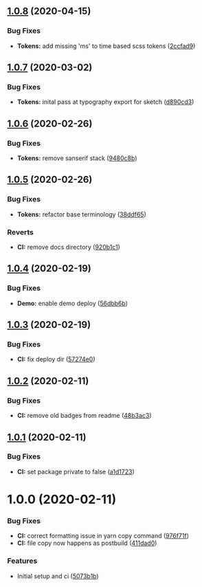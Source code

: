 ## [1.0.8](https://github.com/GetTerminus/design-tokens/compare/v1.0.7...v1.0.8) (2020-04-15)


### Bug Fixes

* **Tokens:** add missing 'ms' to time based scss tokens ([2ccfad9](https://github.com/GetTerminus/design-tokens/commit/2ccfad984a021137e57a4be641cf609e6226a2a6))

## [1.0.7](https://github.com/GetTerminus/design-tokens/compare/v1.0.6...v1.0.7) (2020-03-02)


### Bug Fixes

* **Tokens:** inital pass at typography export for sketch ([d890cd3](https://github.com/GetTerminus/design-tokens/commit/d890cd3daf1fd43f3753ea34998b554afc398199))

## [1.0.6](https://github.com/GetTerminus/design-tokens/compare/v1.0.5...v1.0.6) (2020-02-26)


### Bug Fixes

* **Tokens:** remove sanserif stack ([9480c8b](https://github.com/GetTerminus/design-tokens/commit/9480c8be29110b6469aceea1afb4da38c03307d7))

## [1.0.5](https://github.com/GetTerminus/design-tokens/compare/v1.0.4...v1.0.5) (2020-02-26)


### Bug Fixes

* **Tokens:** refactor base terminology ([38ddf65](https://github.com/GetTerminus/design-tokens/commit/38ddf658fb326d484fec2570b6fc327b00abc1e4))


### Reverts

* **CI:** remove docs directory ([920b1c1](https://github.com/GetTerminus/design-tokens/commit/920b1c1b7de4d222a0d4bd238550ec9a57c0f748))

## [1.0.4](https://github.com/GetTerminus/design-tokens/compare/v1.0.3...v1.0.4) (2020-02-19)


### Bug Fixes

* **Demo:** enable demo deploy ([56dbb6b](https://github.com/GetTerminus/design-tokens/commit/56dbb6bd23b51db811aea226ff3a341164744ee4))

## [1.0.3](https://github.com/GetTerminus/design-tokens/compare/v1.0.2...v1.0.3) (2020-02-19)


### Bug Fixes

* **CI:** fix deploy dir ([57274e0](https://github.com/GetTerminus/design-tokens/commit/57274e0ce1cd7920292859dbdb5476828f8bc93f))

## [1.0.2](https://github.com/GetTerminus/design-tokens/compare/v1.0.1...v1.0.2) (2020-02-11)


### Bug Fixes

* **CI:** remove old badges from readme ([48b3ac3](https://github.com/GetTerminus/design-tokens/commit/48b3ac39fdf73bcee42ee5081073cd7e6a277cb1))

## [1.0.1](https://github.com/GetTerminus/design-tokens/compare/v1.0.0...v1.0.1) (2020-02-11)


### Bug Fixes

* **CI:** set package private to false ([a1d1723](https://github.com/GetTerminus/design-tokens/commit/a1d1723c807ba1d5bfce88929f7fa88f0de57740))

# 1.0.0 (2020-02-11)


### Bug Fixes

* **CI:** correct formatting issue in yarn copy command ([976f71f](https://github.com/GetTerminus/design-tokens/commit/976f71f11aec26c6ea9cd92767b573fc1ba73b12))
* **CI:** file copy now happens as postbuild ([411dad0](https://github.com/GetTerminus/design-tokens/commit/411dad0e3c0b31d05ea1d0d80fbf27cf263b1c15))


### Features

* Initial setup and ci ([5073b1b](https://github.com/GetTerminus/design-tokens/commit/5073b1b15d947aa81a461230cf896177f2932ecd))
